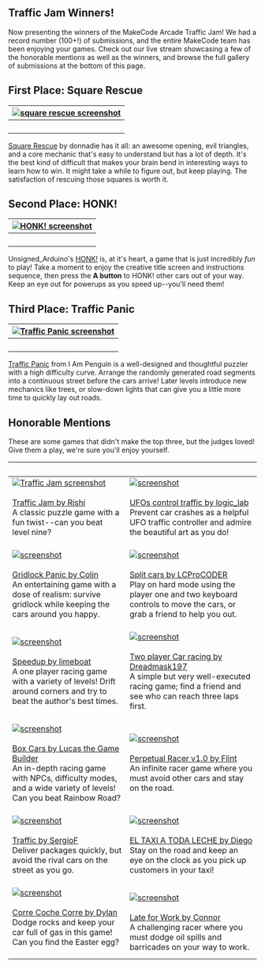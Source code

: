 ## Traffic Jam Winners!

Now presenting the winners of the MakeCode Arcade Traffic Jam! We had a record number (100+!) of submissions, and the entire MakeCode team has been enjoying your games. Check out our live stream showcasing a few of the honorable mentions as well as the winners, and browse the full gallery of submissions at the bottom of this page.

## First Place: Square Rescue
| [![square rescue screenshot](/static/gamejam/jams/traffic/assets/squarerescue.png)](https://arcade.makecode.com/25787-41781-39930-98285) |
| -- |
| &nbsp; |

[Square Rescue](https://arcade.makecode.com/25787-41781-39930-98285) by donnadie has it all: an awesome opening, evil triangles, and a core mechanic that's easy to understand but has a lot of depth. It's the best kind of difficult that makes your brain bend in interesting ways to learn how to win. It might take a while to figure out, but keep playing. The satisfaction of rescuing those squares is worth it.

## Second Place: HONK!
| [![HONK! screenshot](/static/gamejam/jams/traffic/assets/honk.png)](https://arcade.makecode.com/97928-66031-26500-83480) |
| -- |
| &nbsp; |

Unsigned_Arduino's [HONK!](https://arcade.makecode.com/97928-66031-26500-83480) is, at it's heart, a game that is just incredibly *fun* to play! Take a moment to enjoy the creative title screen and instructions sequence, then press the **A button** to HONK! other cars out of your way. Keep an eye out for powerups as you speed up--you'll need them!

## Third Place: Traffic Panic
| [![Traffic Panic screenshot](/static/gamejam/jams/traffic/assets/trafficpanic.png)](https://arcade.makecode.com/09285-20655-41262-50777) |
| -- |
| &nbsp; |

[Traffic Panic](https://arcade.makecode.com/09285-20655-41262-50777) from I Am Penguin is a well-designed and thoughtful puzzler with a high difficulty curve. Arrange the randomly generated road segments into a continuous street before the cars arrive! Later levels introduce new mechanics like trees, or slow-down lights that can give you a little more time to quickly lay out roads.

## Honorable Mentions
These are some games that didn't make the top three, but the judges loved! Give them a play, we're sure you'll enjoy yourself.

&nbsp; | &nbsp;
-- | --
[![Traffic Jam screenshot](https://pxt.azureedge.net/api/08220-03361-90643-03076/thumb)](https://arcade.makecode.com/08220-03361-90643-03076)<br><br>[Traffic Jam by Rishi](https://arcade.makecode.com/08220-03361-90643-03076)<br>A classic puzzle game with a fun twist--can you beat level nine?<br><br> | [![ screenshot](https://pxt.azureedge.net/api/63418-25020-58432-17936/thumb)](https://arcade.makecode.com/63418-25020-58432-17936)<br><br>[UFOs control traffic by logic_lab](https://arcade.makecode.com/63418-25020-58432-17936)<br>Prevent car crashes as a helpful UFO traffic controller and admire the beautiful art as you do!<br><br>
[![ screenshot](https://pxt.azureedge.net/api/73780-80767-61760-73255/thumb)](https://arcade.makecode.com/73780-80767-61760-73255)<br><br>[Gridlock Panic by Colin](https://arcade.makecode.com/73780-80767-61760-73255)<br>An entertaining game with a dose of realism: survive gridlock while keeping the cars around you happy.<br><br> | [![ screenshot](https://pxt.azureedge.net/api/71929-42418-05612-32436/thumb)](https://arcade.makecode.com/71929-42418-05612-32436)<br><br>[Split cars by LCProCODER](https://arcade.makecode.com/71929-42418-05612-32436)<br>Play on hard mode using the player one and two keyboard controls to move the cars, or grab a friend to help you out.<br><br>
[![ screenshot](https://pxt.azureedge.net/api/66393-37332-31697-05508/thumb)](https://arcade.makecode.com/66393-37332-31697-05508)<br><br>[Speedup by limeboat](https://arcade.makecode.com/66393-37332-31697-05508)<br>A one player racing game with a variety of levels! Drift around corners and try to beat the author's best times.<br><br> | [![ screenshot](https://pxt.azureedge.net/api/47207-15180-38494-73088/thumb)](https://arcade.makecode.com<br>/47207-15180-38494-73088)<br><br>[Two player Car racing by Dreadmask197](https://arcade.makecode.com/47207-15180-38494-73088)<br>A simple but very well-executed racing game; find a friend and see who can reach three laps first.<br><br>
[![ screenshot](https://pxt.azureedge.net/api/46985-72981-72214-04491/thumb)](https://arcade.makecode.com/46985-72981-72214-04491)<br><br>[Box Cars by Lucas the Game Builder](https://arcade.makecode.com/46985-72981-72214-04491)<br>An in-depth racing game with NPCs, difficulty modes, and a wide variety of levels! Can you beat Rainbow Road?<br><br> |[![ screenshot](https://pxt.azureedge.net/api/62709-22716-97391-35657/thumb)](https://arcade.makecode.com/62709-22716-97391-35657)<br><br>[Perpetual Racer v1.0 by Flint](https://arcade.makecode.com/62709-22716-97391-35657)<br>An infinite racer game where you must avoid other cars and stay on the road.<br><br>
[![ screenshot](https://pxt.azureedge.net/api/24335-38360-89654-06487/thumb)](https://arcade.makecode.com/24335-38360-89654-06487)<br><br>[Traffic by SergioF](https://arcade.makecode.com/24335-38360-89654-06487)<br>Deliver packages quickly, but avoid the rival cars on the street as you go.<br><br> |[![ screenshot](https://pxt.azureedge.net/api/21888-58698-48781-29669/thumb)](https://arcade.makecode.com/21888-58698-48781-29669)<br><br>[EL TAXI A TODA LECHE by Diego](https://arcade.makecode.com/21888-58698-48781-29669)<br>Stay on the road and keep an eye on the clock as you pick up customers in your taxi!<br><br>
[![ screenshot](https://pxt.azureedge.net/api/17976-94497-75273-04809/thumb)](https://arcade.makecode.com/17976-94497-75273-04809)<br><br>[Corre Coche Corre by Dylan](https://arcade.makecode.com/17976-94497-75273-04809)<br>Dodge rocks and keep your car full of gas in this game! Can you find the Easter egg? <br><br> | [![ screenshot](https://pxt.azureedge.net/api/75492-22338-35577-46415/thumb)](https://arcade.makecode.com/75492-22338-35577-46415)<br><br>[Late for Work by Connor](https://arcade.makecode.com/75492-22338-35577-46415)<br>A challenging racer where you must dodge oil spills and barricades on your way to work.
